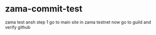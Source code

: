 # zama-commit-test
zama test
ansh
step 1 go to main site in zama testnet
now go to guild and verify github
